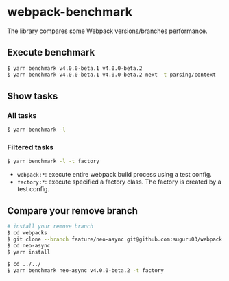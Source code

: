# webpack-benchmark

The library compares some Webpack versions/branches performance.

## Execute benchmark

```sh
$ yarn benchmark v4.0.0-beta.1 v4.0.0-beta.2
$ yarn benchmark v4.0.0-beta.1 v4.0.0-beta.2 next -t parsing/context
```

## Show tasks

### All tasks

```sh
$ yarn benchmark -l
```

### Filtered tasks

```sh
$ yarn benchmark -l -t factory
```

* `webpack:*`: execute entire webpack build process using a test config.
* `factory:*`: execute specified a factory class. The factory is created by a test config.

## Compare your remove branch

```sh
# install your remove branch
$ cd webpacks
$ git clone --branch feature/neo-async git@github.com:suguru03/webpack.git neo-async
$ cd neo-async
$ yarn install

$ cd ../../
$ yarn benchmark neo-async v4.0.0-beta.2 -t factory
```
